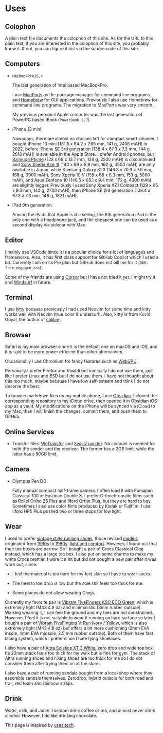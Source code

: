 # Uses

## Colophon

A plain text file documents the colophon of this site.
As for the URL to this plain text, if you are interested in the colophon of this site,
you probably know it.
If not, you can figure it out via the source code of this site.

## Computers

- `MacBookPro15,4`

    The last generation of Intel based MacBookPro.

    I use [MacPorts] as the package manager for command line programs and [Homebrew] for GUI applications.
    Previously I also use Homebrew for command line programs.
    The migration to MacPorts was very smooth.

    My previous personal Apple computer was the last generation of PowerPC based iBook (`PowerBook 6,7`).

- iPhone 13 mini

    Nowadays, there are almost no choices left for compact smart-phones.
    I bought iPhone 13 mini (131.5 x 64.2 x 7.65 mm, 141 g, 2406 mAH) in 2022, before iPhone SE 3rd generation (138.4 x 67.3 x 7.3 mm, 144 g, 2018 mAH) is available in the Apple Store.
    I prefer Android phones, but [Balmuda Phone] (123 x 69 x 13.7 mm, 138 g, 2500 mAH) is discontinued and [Sony Xperia Ace III] (140 x 69 x 8.9 mm, 162 g, 4500 mAH) are only available in Japan,
    while Samsung Galaxy S23 (146.3 x 70.9 x 7.6 mm, 168 g, 3900 mAh), Sony Xperia 10 V (155 x 68 x 8.3 mm, 159 g, 5000 mAh), and Asus Zenfone 10 (146.5 x 68.1 x 9.4 mm, 172 g, 4300 mAh) are slightly bigger.
    Previously I used Sony Xperia XZ1 Compact (129 x 65 x 9.3 mm, 140 g, 2700 mAH), then iPhone SE 2rd generation (138.4 x 67.3 x 7.3 mm, 148 g, 1821 mAH).

- iPad 9th generation

    Among the iPads that Apple is still selling, the 9th generation iPad is the only one with a headphone jack,
    and the cheapest one can be used as a second display via sidecar with Mac.

[MacPorts]: https://github.com/weakish/dotfiles/blob/master/ports.txt "ports installed on my machine"
[Homebrew]: https://github.com/weakish/dotfiles/blob/master/Brewfile "Brewfile on my machine"
[Balmuda Phone]: https://tech.balmuda.com/jp/phone/story/
[Sony Xperia Ace III]: https://xperia.sony.jp/xperia/acem3/spec_docomo.html

## Editor

I mainly use VSCode since it is a popular choice for a lot of languages and frameworks.
Also, it has first class support for GitHub Copilot which I used a lot.
Currently I am on its Pro plan but GitHub does not bill me for it (`SKU: free_engaged_oss`).

Some of my friends are using [Cursor][] but I have not tried it yet.
I might try it and [Windsurf][] in future.

[Cursor]: https://www.cursor.com
[Windsurf]: https://windsurf.com/editor

## Terminal

I use [kitty] because previously I had used Neovim for some time and kitty works well with Neovim (true color & undercurl).
Also, kitty is from Kovid Goyal, the author of [calibre].

[kitty]: https://sw.kovidgoyal.net/kitty/
[calibre]: https://github.com/kovidgoyal/calibre

## Browser

Safari is my main browser since it is the default one on macOS and iOS,
and it is said to be more power efficient than other alternatives.

Occasionally I use Chromium for fancy features such as [WebGPU].

[WebGPU]: https://caniuse.com/webgpu "Can I use page for WebGPU"

Personally I prefer Firefox and Vivaldi but ironically I do not use them,
just like I prefer Linux and BSD but I do not use them.
I have not thought about this too much, maybe because I have low self-esteem and think I do not deserve the best.

To browse markdown files on my mobile phone, I use [Obsidian][].
I cloned the corresponding repository to my iCloud drive,
then opened it in Obsidian iOS app as a vault.
My modifications on the iPhone will be synced via iCloud to my Mac,
then I will finish the changes, commit them, and push them to GitHub.

[Obsidian]: https://obsidian.md


## Online Services

- Transfer files: [WeTransfer] and [SwissTransfer]. No account is needed for both the sender and the receiver. The former has a 2GB limit, while the latter has a 50GB limit.

[WeTransfer]: https://wetransfer.com
[SwissTransfer]: https://www.swisstransfer.com

## Camera

- Olympus Pen D3

    Fully manual compact half-frame camera.
    I often load it with Fomapan Classical 100 or Eastman Double X.
    I prefer Orthochromatic films such as Rollei Ortho 25 Plus and Ilford Ortho Plus, but they are hard to buy.
    Sometimes I also use color films produced by Kodak or Fujifilm.
    I use Ilford HP5 Plus pushed two or three stops for low light.

## Wear

I used to prefer [vintage style running shoes][thedeffest], those revised [models] originated from [1960s] to [1980s], [light and comfort][ad].
However, I found out that their toe boxes are narrow.
So I bought a pair of Crocs Classical Clog instead, which has a large toe box.
I also put on some charms to make my white Crocs prettier.
I wore it a lot but did not bought a new pair after it was worn out, since:

- I feel the material is too hard for my feet skin so I have to wear socks.

- The heel to toe drop is low but the sole still feels too thick for me.

- Some places do not allow wearing Clogs.

Currently my favorite pair is [Vibram FiveFingers KSO ECO Green][kso],
which is extremely light (M43 4.9 oz) and minimalistic (3mm rubber outsole).
Walking wearing it, I can feel the ground and my toes are not constrained.
However, I feel it is not suitable to wear it running on hard surface so later I bought a pair of [Vibram FiveFingers V-Run Ivory / Yellow][v-run],
which is also extremely light (M43 4.8 oz) but offers a bit more cushioning (2mm EVA insole, 4mm EVA midsole, 2.5 mm rubber outsole).
Both of them have fast lacing system, which I prefer since I hate tying shoelaces.

I also have a pair of [Altra Solstice XT 3 White][altra], zero drop and wide toe box.
Its 23mm stack feels too thick for my walk but is fine for gym.
The stack of Altra running shoes and hiking shoes are too thick for me so I do not consider them after trying them on at the store.

I also have a pair of running sandals bought from a local shop where they assemble sandals themselves.
Zerodrop, hybrid outsole for both road and trail, red foam and rainbow straps.

[thedeffest]: https://www.thedeffest.com/
[models]: https://www.mizuno.jp/mizuno1906/journal/journal_collection/046/
[1960s]: https://www.onitsukatiger.com/gb/en-gb/onitsukatiger-inspiration/onitsukatiger-mexico-66/
[1980s]: /uses/nb-420.jpg "https://i.ebayimg.com/images/g/ApEAAOSwd7Fb-MP7/s-l1600.jpg"
[ad]: /uses/nb-ads.jpg "https://images.squarespace-cdn.com/content/v1/5ab94f5e3c3a536987d16ce5/1586282359719-W9JJP53TVVP0EAJVXOLJ/ke17ZwdGBToddI8pDm48kGNEFA4rC7c0McDIySn7RjkUqsxRUqqbr1mOJYKfIPR7LoDQ9mXPOjoJoqy81S2I8N_N4V1vUb5AoIIIbLZhVYxCRW4BPu10St3TBAUQYVKcPlG31PR0Q5DeNaNXE1QnS_LzyNcqI129vtg_t5azkwh6fx-4rvXr20Sq8_feGDMO/New+Balance+1982+vintage+sneaker+ad+%40+The+Deffest?format=1500w"
[kso]: https://www.vibram.com/us/shop/fivefingers/kso-eco-mens/M95_MilitaryGreen.html
[v-run]: https://www.vibram.com/us/shop/fivefingers/men/v-run-mens/M31_2_IvoryYellow.html
[altra]: https://www.altrarunning.com/en-us/gym-training/mens-solstice-xt-3/AL0A85Q5.html?dwvar_AL0A85Q5_color=110

## Drink

Water, milk, and Juice.
I seldom drink coffee or tea, and almost never drink alcohol.
However, I do like drinking chocolate.

This page is inspired by [uses.tech].

[uses.tech]: https://uses.tech/